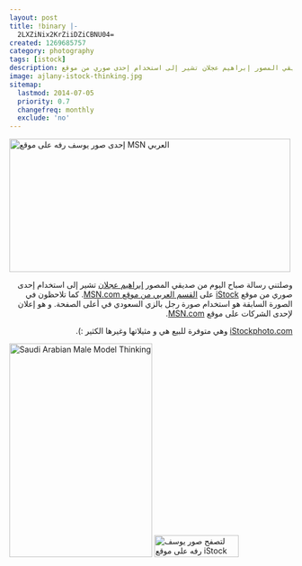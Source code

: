 ```yaml
---
layout: post
title: !binary |-
  2LXZiNix2KrZiiDZiCBNU04=
created: 1269685757
category: photography
tags: [istock]
description: وصلتني رسالة صباح اليوم من صديقي المصور إبراهيم عجلان تشير إلى استخدام إحدى صوري من موقع iStock على القسم العربي من موقع MSN.com
image: ajlany-istock-thinking.jpg
sitemap:
  lastmod: 2014-07-05
  priority: 0.7
  changefreq: monthly
  exclude: 'no'
---
```

<img style="margin: 0 auto;" src="http://25.media.tumblr.com/tumblr_kzxnd2Rqpr1qanub7o1_500.jpg" alt="إحدى صور يوسف رفه على موقع MSN العربي" width="500" height="237" />

<p style="direction:rtl;">وصلتني رسالة صباح اليوم من صديقي المصور <a title="مدونة إبراهيم عجلان" href="http://blog.iajlan.com/">إبراهيم عجلان</a> تشير إلى استخدام إحدى صوري من موقع <a title="المعرض الشخصي لـ يوسف رفه على موقع iStockphoto.com" href="http://www.istockphoto.com/yraffah">iStock</a> على <a href="http://arabic.arabia.msn.com/">القسم العربي من موقع MSN.com</a>. كما تلاحظون في الصورة السابقة هو استخدام صورة رجل بالزي السعودي في أعلى الصفحة. و هو إعلان لإحدى الشركات على موقع <a href="http://arabic.arabia.msn.com/">MSN.com</a>.</p><p style="direction:rtl;">
<!--break--> 
<a الصورة الأصلية تم شراؤها من موقع  href="http://refer.istockphoto.com/ta.php?lc=060842042431004653&atid=167556%7CBannerID%3D167556%7CReferralMethod%3DLink&url=http%3A%2F%2Fwww.istockphoto.com">iStockphoto.com</a> وهي متوفرة للبيع هي و مثيلاتها وغيرها الكثير :).</p> <a href="http://www.istockphoto.com/photo/saudi-arabian-businessman-wearing-a-thobe-and-thinking-10288635?st=7e644c3"><img style="margin: 0 auto;" src="http://www.istockphoto.com/file_thumbview_approve/10288635/2/istockphoto_10288635-saudi-arabian-businessman-wearing-a-thobe-and-thinking.jpg" alt="Saudi Arabian Male Model Thinking" width="254" height="380" /></a>
<a href="http://refer.istockphoto.com/ta.php?lc=060842042431004653&atid=167556%7CBannerID%3D167556%7CReferralMethod%3DLink&url=http%3A%2F%2Fwww.istockphoto.com"><img style="margin: 0 auto;border: 0;" src="http://www.istockphoto.com/images/referral_badges/languages/english/150x39_grey.gif" alt="لتصفح صور يوسف رفه على موقع iStock" width="150" height="39"></a>